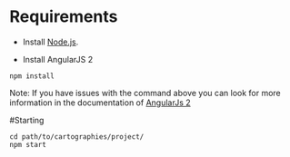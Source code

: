 # Requirements

- Install [Node.js](https://nodejs.org/en/download/package-manager/).

- Install AngularJS 2 
```
npm install
```
Note: If you have issues with the command above you can look for more information in the documentation of [AngularJs 2](https://angular.io/docs/ts/latest/quickstart.html)


#Starting 

```
cd path/to/cartographies/project/
npm start
```


